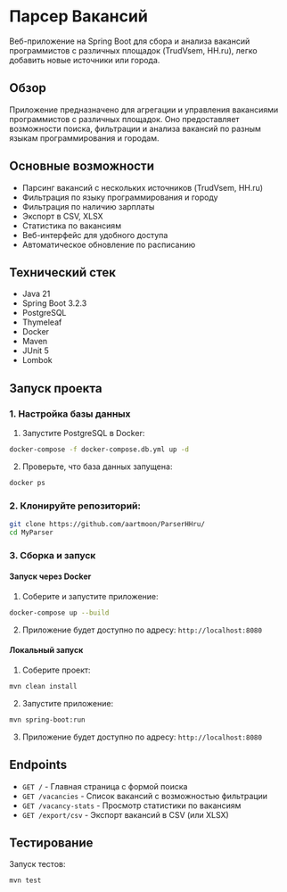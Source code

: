 # Парсер Вакансий

Веб-приложение на Spring Boot для сбора и анализа вакансий программистов с различных площадок (TrudVsem, HH.ru), легко добавить новые источники или города.

## Обзор

Приложение предназначено для агрегации и управления вакансиями программистов с различных площадок. Оно предоставляет возможности поиска, фильтрации и анализа вакансий по разным языкам программирования и городам.

## Основные возможности

- Парсинг вакансий с нескольких источников (TrudVsem, HH.ru)
- Фильтрация по языку программирования и городу
- Фильтрация по наличию зарплаты
- Экспорт в CSV, XLSX
- Статистика по вакансиям
- Веб-интерфейс для удобного доступа
- Автоматическое обновление по расписанию

## Технический стек

- Java 21
- Spring Boot 3.2.3
- PostgreSQL
- Thymeleaf
- Docker
- Maven
- JUnit 5
- Lombok

## Запуск проекта

### 1. Настройка базы данных

1. Запустите PostgreSQL в Docker:
```bash
docker-compose -f docker-compose.db.yml up -d
```

2. Проверьте, что база данных запущена:
```bash
docker ps
```

### 2. Клонируйте репозиторий:

```bash
git clone https://github.com/aartmoon/ParserHHru/
cd MyParser
```

### 3. Сборка и запуск

#### Запуск через Docker

1. Соберите и запустите приложение:
```bash
docker-compose up --build
```

2. Приложение будет доступно по адресу: `http://localhost:8080`

#### Локальный запуск

1. Соберите проект:
```bash
mvn clean install
```

2. Запустите приложение:
```bash
mvn spring-boot:run
```

3. Приложение будет доступно по адресу: `http://localhost:8080`

## Endpoints

- `GET /` - Главная страница с формой поиска
- `GET /vacancies` - Список вакансий с возможностью фильтрации
- `GET /vacancy-stats` - Просмотр статистики по вакансиям
- `GET /export/csv` - Экспорт вакансий в CSV (или XLSX)

## Тестирование

Запуск тестов:
```bash
mvn test
```